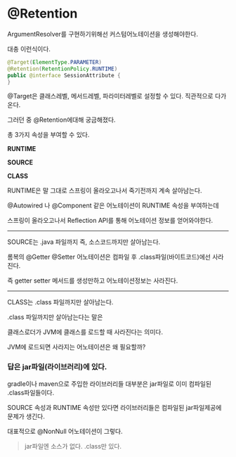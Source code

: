 @Retention
=

ArgumentResolver를 구현하기위해선 커스텀어노테이션을 생성해야한다.

대충 이런식이다.

```java
@Target(ElementType.PARAMETER)
@Retention(RetentionPolicy.RUNTIME)
public @interface SessionAttribute {
}
```

@Target은 클래스레벨, 메서드레벨, 파라미터레벨로 설정할 수 있다. 직관적으로 다가온다.

그러던 중 @Retention에대해 궁금해졌다.

총 3가지 속성을 부여할 수 있다.

**RUNTIME**

**SOURCE**

**CLASS**

RUNTIME은 말 그대로 스프링이 올라오고나서 죽기전까지 계속 살아남는다.

@Autowired 나 @Component 같은 어노테이션이 RUNTIME 속성을 부여하는데

스프링이 올라오고나서 Reflection API를 통해 어노테이션 정보를 얻어와야한다.

---

SOURCE는 .java 파일까지 즉, 소스코드까지만 살아남는다.

롬복의 @Getter @Setter 어노테이션은 컴파일 후 .class파일(바이트코드)에선 사라진다.

즉 getter setter 메서드를 생성만하고 어노테이션정보는 사라진다.

---

CLASS는 .class 파일까지만 살아남는다.

.class 파일까지만 살아남는다는 말은 

클래스로더가 JVM에 클래스를 로드할 때 사라진다는 의미다.

JVM에 로드되면 사라지는 어노테이션은 왜 필요할까?

### 답은 jar파일(라이브러리)에 있다.

gradle이나 maven으로 주입한 라이브러리들 대부분은 jar파일로 이미 컴파일된 .class파일들이다.

SOURCE 속성과 RUNTIME 속성만 있다면 라이브러리들은 컴파일된 jar파일제공에 문제가 생긴다.

대표적으로 @NonNull 어노테이션이 그렇다.

> jar파일엔 소스가 없다. .class만 있다.